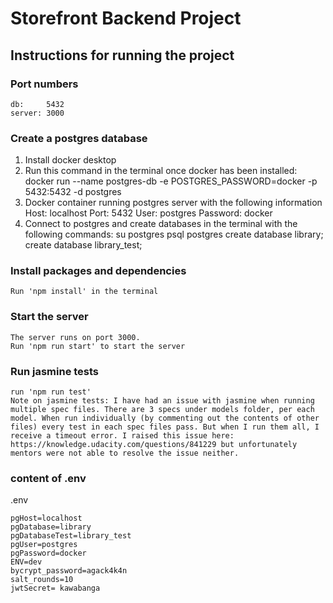 # Storefront Backend Project

## Instructions for running the project

### Port numbers
    db:     5432
    server: 3000

### Create a postgres database 
1. Install docker desktop
2. Run this command in the terminal once docker has been installed: docker run --name postgres-db -e POSTGRES_PASSWORD=docker -p 5432:5432 -d postgres
3. Docker container running postgres server with the following information
        Host: localhost
        Port: 5432
        User: postgres
        Password: docker
4. Connect to postgres and create databases in the terminal with the following commands:
        su postgres
        psql postgres
        create database library;
        create database library_test;

### Install packages and dependencies
    Run 'npm install' in the terminal

### Start the server 
    The server runs on port 3000.
    Run 'npm run start' to start the server

### Run jasmine tests 
    run 'npm run test'
    Note on jasmine tests: I have had an issue with jasmine when running multiple spec files. There are 3 specs under models folder, per each model. When run individually (by commenting out the contents of other files) every test in each spec files pass. But when I run them all, I receive a timeout error. I raised this issue here: https://knowledge.udacity.com/questions/841229 but unfortunately mentors were not able to resolve the issue neither.

### content of .env
.env

    pgHost=localhost
    pgDatabase=library
    pgDatabaseTest=library_test
    pgUser=postgres
    pgPassword=docker
    ENV=dev
    bycrypt_password=agack4k4n
    salt_rounds=10
    jwtSecret= kawabanga